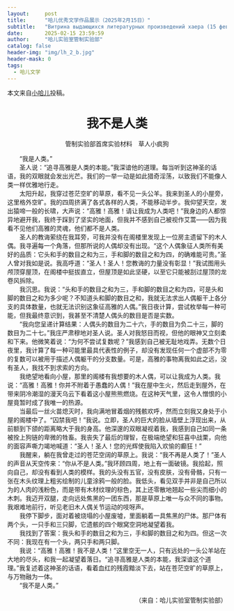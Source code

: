 ```yaml
---
layout:     post
title:      "哈儿优秀文学作品展示（2025年2月15日）"
subtitle:   "Витрина выдающихся литературных произведений хаера (15 февраля 2025 г.)"
date:       2025-02-15 23:59:59
author:     "哈儿实验室管制实验部"
catalog: false
header-img: "img/lh_2_b.jpg"
header-mask: 0
tags:
  - 哈儿文学
---
```


本文来自[小哈儿](../../../../bdohlh/index.html?haer=7)投稿。

<div style="text-align: center"><h1>我不是人类</h1></div>

<div style="text-align: center">管制实验部首席实验材料&emsp;草人小疯狗</div>

&emsp;&emsp;“我是人类。”  
&emsp;&emsp;圣人说：“追寻高雅是人类的本能。”我深谙他的道理。每当听到这神圣的话语，我的双眼就会发出光芒。我们的一举一动是如此猎奇淫荡，以致我们不能像人类一样优雅地行走。  
&emsp;&emsp;太阳升起，我穿过苍茫空旷的草原，看不见一头公羊。我来到圣人的小屋旁，这里格外空旷。我的四周挤满了各式各样的人类，不能移动半步。我仰望天空，发出猿啼一般的长啸，大声说：“高雅！高雅！请让我成为人类吧！”我身边的人都惊异地避开我，我终于踩到了坚实的地面，但我并不感到自己被视作艾蒿——因为我看不见他们高雅的灵魂，他们都不是人类。  
&emsp;&emsp;圣人的教诲萦绕在我耳旁，可我并没有在阁楼里发现上一位房主遗留下的木人偶。我寻遍每一个角落，但那所说的人偶却没有出现。“这个人偶象征人类所有美好的品质：它头和手的数目之和为三，手和脚的数目之和为四，的确难能可贵。”圣人曾对我如是说。我高呼道：“圣人！圣人！您教诲的力量没有彰显！”我试图用头颅顶穿屋顶，在阁楼中挺拔直立，但屋顶是如此坚硬，以至它只能被刮过屋顶的龙卷风拆除。  
&emsp;&emsp;我沉思。我说：“头和手的数目之和为三，手和脚的数目之和为四，可是头和脚的数目之和为多少呢？不知道头和脚的数目之和，我就无法求出人偶躯干上各分支的具体数量，也就无法识别这象征高雅的人偶。”我日夜计算，尝试枚举每一种可能，但我最终意识到，我甚至不清楚人偶头的数目是否是实数。  
&emsp;&emsp;“我向您呈递计算结果：人偶头的数目为二十六，手的数目为负二十三，脚的数目为二十七。”我庄严肃穆地对圣人说。圣人对我怒目而视，但他的眼神又立刻柔和下来。他微笑着说：“为何不尝试复数呢？”我感到自己被无耻地戏弄。无数个日夜里，我计算了每一种可能里最具代表性的例子，却没有发现任何一个虚部不为零的复数可以被用于描述人偶躯干的分支数量。可是，高雅的事物离我如此之远，没有圣人，我找不到求索的方向。  
&emsp;&emsp;我绝望地看向小屋，那里的阁楼有我想要的木人偶，可以让我成为人类。我说：“高雅！高雅！你并不附着于愚蠢的人偶！”我在屋中生火，然后走到屋外，在带来阴冷潮湿的漫天乌云下看着这小屋熊熊燃烧。在这种天气里，这令人憎恨的小屋竟暂时成了我唯一的热源。  
&emsp;&emsp;当最后一丝火苗熄灭时，我向满地冒着烟的残骸欢呼，然而立刻我又身处于小屋的阁楼中了。“囚禁我吧！”我说。立即，圣人的巨大的脸从墙壁上浮现出来，从前额到下颌的距离略大于我的身高。他深邃的双眼凝视着我，我感到自己如同一条被拴上狗链的卑微的牲畜。我丧失了最后的理智，在极端绝望和狂喜中战栗，向他的面容声嘶力竭地喊道：“圣人！圣人！您的光辉使我陷入欢愉的癫狂！”  
&emsp;&emsp;我醒来，躺在我曾走过的苍茫空阔的草原上。我说：“我不再是人类了！”圣人的声音从天空传来：“你从不是人类。”我环顾四周，地上有一面破镜。我拾起，照向自己，却没有看到人类的模样。我的头没有五官，没有皮肤，没有骨骼，只有一张在木头纹理上粗劣绘制的儿童涂鸦一般的脸。我低头，看见双手并非是自己所以为的人肉的浅粉色，而是带有木材纹理的棕色，其上还零散地翘起一些尖而细小的木刺。我迈开双腿，走向远处焦黑的一团东西，那是草原上唯一与众不同的事物。我艰难地前行，听见老旧木人偶关节运动的吱呀声。  
&emsp;&emsp;我停下脚步，面对着被烧塌的小屋废墟，里面躺着一具焦黑的尸体。那尸体有两个头，一只手和三只脚，它遗骸的四个眼窝空洞地凝望着我。  
&emsp;&emsp;我找到了答案：我头和手的数目之和为三，手和脚的数目之和为四。但这一次不同：我现在有一个头，两只手和两只脚。  
&emsp;&emsp;我说：“高雅！高雅！我不是人类！”这里空无一人，只有远处的一头公羊站在大地的尽头，和我一起凝望着落日。“追寻高雅是人类的本能，我深谙这个道理。”我复述着这神圣的话语，看着血红的残霞黯淡下去，站在苍茫空旷的草原上，与万物融为一体。  
&emsp;&emsp;“我不是人类。”
<div style="text-align: right">（来自：哈儿实验室管制实验部）</div>